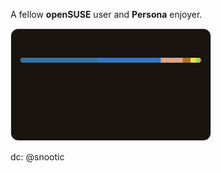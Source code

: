 A fellow **openSUSE** user and **Persona** enjoyer.

<img height="180em" src="https://github.com/Snootic/Snootic/blob/main/output/full_languages.svg" alt="Language Stats"/>

dc: @snootic
